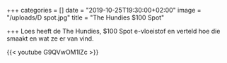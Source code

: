 +++
categories = []
date = "2019-10-25T19:30:00+02:00"
image = "/uploads/D spot.jpg"
title = "The Hundies $100 Spot"

+++
Loes heeft de The Hundies, $100 Spot e-vloeistof en verteld hoe die smaakt en wat ze er van vind.

{{< youtube G9QVwOM1lZc >}}